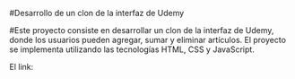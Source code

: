 #Desarrollo de un clon de la interfaz de Udemy

#Este proyecto consiste en desarrollar un clon de la interfaz de Udemy, donde los usuarios pueden agregar, sumar y eliminar artículos. El proyecto se implementa utilizando las tecnologías HTML, CSS y JavaScript.

El link:
